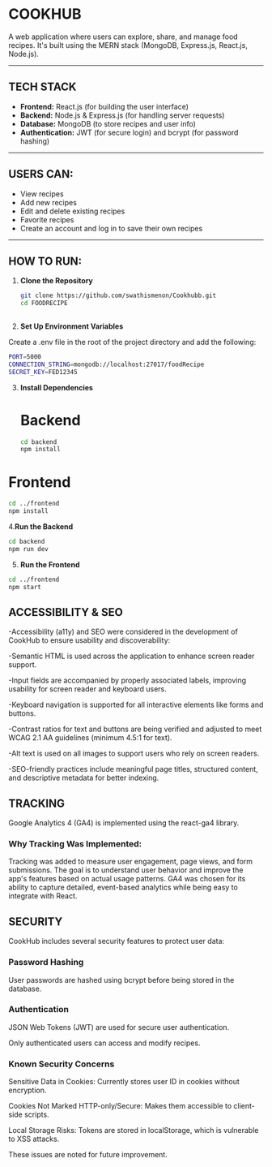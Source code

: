 # COOKHUB

A web application where users can explore, share, and manage food recipes. It's built using the MERN stack (MongoDB, Express.js, React.js, Node.js).

---

## TECH STACK

- **Frontend:** React.js (for building the user interface)
- **Backend:** Node.js & Express.js (for handling server requests)
- **Database:** MongoDB (to store recipes and user info)
- **Authentication:** JWT (for secure login) and bcrypt (for password hashing)

---

## USERS CAN:

- View recipes
- Add new recipes
- Edit and delete existing recipes
- Favorite recipes
- Create an account and log in to save their own recipes

---

## HOW TO RUN:

1. **Clone the Repository**
   
   ```bash
   git clone https://github.com/swathismenon/Cookhubb.git
   cd FOODRECIPE
 
   

2. **Set Up Environment Variables**

Create a .env file in the root of the project directory and add the following:

```bash
PORT=5000
CONNECTION_STRING=mongodb://localhost:27017/foodRecipe
SECRET_KEY=FED12345
```

3. **Install Dependencies**
  
   # Backend
   ```bash
   cd backend
   npm install


# Frontend
```bash
cd ../frontend
npm install
```

4.**Run the Backend**
```bash
cd backend
npm run dev
```

5. **Run the Frontend**
  ```bash
cd ../frontend
npm start
```
  


## ACCESSIBILITY & SEO
-Accessibility (a11y) and SEO were considered in the development of CookHub to ensure usability and discoverability:

-Semantic HTML is used across the application to enhance screen reader support.

-Input fields are accompanied by properly associated labels, improving usability for screen reader and keyboard users.

-Keyboard navigation is supported for all interactive elements like forms and buttons.

-Contrast ratios for text and buttons are being verified and adjusted to meet WCAG 2.1 AA guidelines (minimum 4.5:1 for text).

-Alt text is used on all images to support users who rely on screen readers.

-SEO-friendly practices include meaningful page titles, structured content, and descriptive metadata for better indexing.

## TRACKING
Google Analytics 4 (GA4) is implemented using the react-ga4 library.

### Why Tracking Was Implemented:
Tracking was added to measure user engagement, page views, and form submissions. The goal is to understand user behavior and improve the app's features based on actual usage patterns. GA4 was chosen for its ability to capture detailed, event-based analytics while being easy to integrate with React.

## SECURITY
CookHub includes several security features to protect user data:

### Password Hashing
User passwords are hashed using bcrypt before being stored in the database.

### Authentication
JSON Web Tokens (JWT) are used for secure user authentication.

Only authenticated users can access and modify recipes.

### Known Security Concerns
Sensitive Data in Cookies: Currently stores user ID in cookies without encryption.

Cookies Not Marked HTTP-only/Secure: Makes them accessible to client-side scripts.

Local Storage Risks: Tokens are stored in localStorage, which is vulnerable to XSS attacks.

These issues are noted for future improvement.









